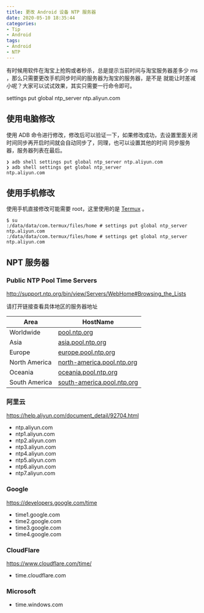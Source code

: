 ```yaml
---
title: 更改 Android 设备 NTP 服务器
date: 2020-05-10 18:35:44
categories:
- Tip
- Android
tags:
- Android
- NTP
---
```


有时候用软件在淘宝上抢购或者秒杀，总是提示当前时间与淘宝服务器差多少 ms ，那么只需要更改手机同步时间的服务器为淘宝的服务器，是不是
就能让时差减小呢？大家可以试试效果，其实只需要一行命令即可。

settings put global ntp_server ntp.aliyun.com

<!--more-->

## 使用电脑修改
使用 ADB 命令进行修改，修改后可以验证一下，如果修改成功，去设置里面关闭时间同步再开启时间就会自动同步了，同理，也可以设置其他的时间
同步服务器，服务器列表在最后。

```shell script
❯ adb shell settings put global ntp_server ntp.aliyun.com
❯ adb shell settings get global ntp_server
ntp.aliyun.com
```

## 使用手机修改
使用手机直接修改可能需要 root，这里使用的是 [Termux](https://termux.com/) 。

```shell script
$ su
:/data/data/com.termux/files/home # settings put global ntp_server ntp.aliyun.com
:/data/data/com.termux/files/home # settings get global ntp_server
ntp.aliyun.com
```

## NPT 服务器

### Public NTP Pool Time Servers
<http://support.ntp.org/bin/view/Servers/WebHome#Browsing_the_Lists>

请打开链接查看具体地区的服务器地址

| Area | HostName |
| ---- | ---- |
| Worldwide | [pool.ntp.org](pool.ntp.org) |
| Asia | [asia.pool.ntp.org](asia.pool.ntp.org) |
| Europe | [europe.pool.ntp.org](europe.pool.ntp.org) |
| North America | [north-america.pool.ntp.org](north-america.pool.ntp.org) |
| Oceania | [oceania.pool.ntp.org](oceania.pool.ntp.org) |
| South  America | [south-america.pool.ntp.org](south-america.pool.ntp.org) |

### 阿里云
<https://help.aliyun.com/document_detail/92704.html>

- ntp.aliyun.com
- ntp1.aliyun.com
- ntp2.aliyun.com
- ntp3.aliyun.com
- ntp4.aliyun.com
- ntp5.aliyun.com
- ntp6.aliyun.com
- ntp7.aliyun.com

### Google
<https://developers.google.com/time>

- time1.google.com
- time2.google.com
- time3.google.com
- time4.google.com

### CloudFlare
<https://www.cloudflare.com/time/>

- time.cloudflare.com

### Microsoft
- time.windows.com